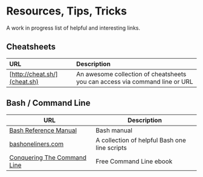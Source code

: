 # Resources, Tips, Tricks

A work in progress list of helpful and interesting links.

## Cheatsheets

|URL|Description|
|:--|:----------|
|[http://cheat.sh/](cheat.sh)|An awesome collection of cheatsheets you can access via command line or URL|

## Bash / Command Line

|URL|Description|
|---|-----------|
|[Bash Reference Manual](http://www.gnu.org/savannah-checkouts/gnu/bash/manual/bash.html)|Bash manual|
|[bashoneliners.com](http://www.bashoneliners.com/oneliners/popular/)|A collection of helpful Bash one line scripts|
|[Conquering The Command Line](http://conqueringthecommandline.com/book/frontmatter)|Free Command Line ebook|
